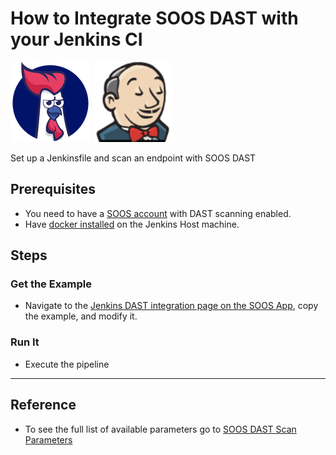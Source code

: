 
# How to Integrate SOOS DAST with your Jenkins CI

<div>
<img src="../assets/img/SOOS-Icon.png" alt="SOOS" width="128" height="128">
<img src="../assets/img/jenkins.png" alt="Jenkins" width="128" height="128">
</div>

Set up a Jenkinsfile and scan an endpoint with SOOS DAST

## Prerequisites

- You need to have a [SOOS account](https://app.soos.io/register) with DAST scanning enabled.
- Have [docker installed](https://docs.docker.com/get-docker/) on the Jenkins Host machine.

## Steps

### **Get the Example**

* Navigate to the [Jenkins DAST integration page on the SOOS App](https://app.soos.io/integrate/dast?id=jenkins), copy the example, and modify it.

### **Run It**

* Execute the pipeline

---

## Reference
* To see the full list of available parameters go to [SOOS DAST Scan Parameters](https://github.com/soos-io/soos-dast#parameters)

